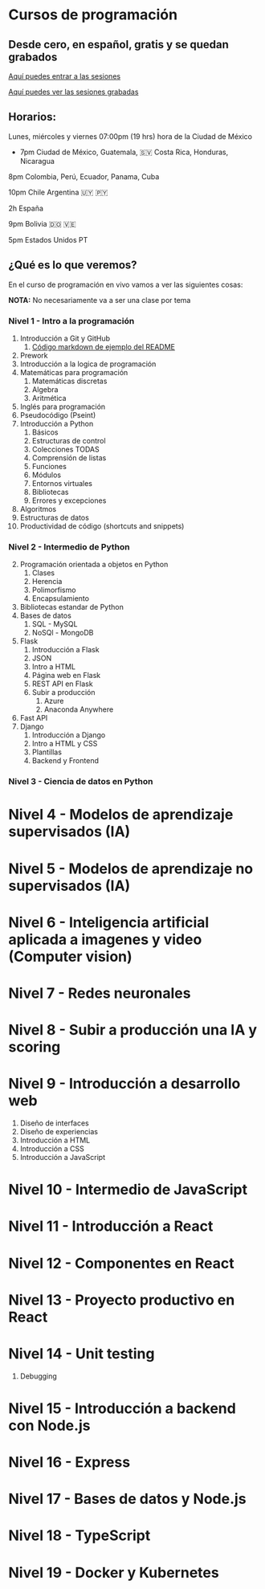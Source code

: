 # Cursos de programación
## Desde cero, en español, gratis y se quedan grabados

[Aquí puedes entrar a las sesiones](https://www.twitch.tv/brujeriatech)

[Aquí puedes ver las sesiones grabadas](https://youtube.com/playlist?list=PLtuKa5gcqmZpyhewmuZGdADXXYOF6MfFt)

## Horarios:
Lunes, miércoles y viernes 07:00pm (19 hrs) hora de la Ciudad de México

- 7pm Ciudad de México, Guatemala, 🇸🇻 Costa Rica, Honduras, Nicaragua

8pm Colombia, Perú, Ecuador, Panama, Cuba

10pm Chile Argentina 🇺🇾 🇵🇾

2h España

9pm Bolivia 🇩🇴 🇻🇪

5pm Estados Unidos PT


## ¿Qué es lo que veremos?

En el curso de programación en vivo vamos a ver las siguientes cosas:

**NOTA:** No necesariamente va a ser una clase por tema

### Nivel 1 - Intro a la programación
1. Introducción a Git y GitHub
   1. [Código markdown de ejemplo del README](docs\ejemplo_readme_MD)
2. Prework
3. Introducción a la logica de programación
4. Matemáticas para programación
   1. Matemáticas discretas
   2. Algebra
   3. Aritmética
5. Inglés para programación
6. Pseudocódigo (Pseint)
7. Introducción a Python
   1. Básicos
   2. Estructuras de control
   3. Colecciones TODAS
   4. Comprensión de listas
   5. Funciones
   6. Módulos
   7. Entornos virtuales
   8. Bibliotecas
   9. Errores y excepciones
8. Algoritmos 
9.  Estructuras de datos
10. Productividad de código (shortcuts and snippets) 

### Nivel 2 - Intermedio de Python

2. Programación orientada a objetos en Python
   1. Clases
   2. Herencia
   3. Polimorfismo
   4. Encapsulamiento
3. Bibliotecas estandar de Python
4. Bases de datos
   1. SQL - MySQL
   2. NoSQl - MongoDB
4. Flask
   1. Introducción a Flask
   2. JSON
   3. Intro a HTML
   4. Página web en Flask
   5. REST API en Flask
   6. Subir a producción
      1. Azure
      2. Anaconda Anywhere
5. Fast API
6. Django
   1. Introducción a Django
   3. Intro a HTML y CSS
   2. Plantillas
   3. Backend y Frontend

### Nivel 3 - Ciencia de datos en Python

# Nivel 4 - Modelos de aprendizaje supervisados (IA)

# Nivel 5 - Modelos de aprendizaje no supervisados (IA)

# Nivel 6 - Inteligencia artificial aplicada a imagenes y video (Computer vision)

# Nivel 7 - Redes neuronales

# Nivel 8 - Subir a producción una IA y scoring

# Nivel 9 - Introducción a desarrollo web
1. Diseño de interfaces
2. Diseño de experiencias
3. Introducción a HTML
4. Introducción a CSS
5. Introducción a JavaScript

# Nivel 10 - Intermedio de JavaScript

# Nivel 11 - Introducción a React

# Nivel 12 - Componentes en React

# Nivel 13 - Proyecto productivo en React

# Nivel 14 - Unit testing
1. Debugging

# Nivel 15 - Introducción a backend con Node.js

# Nivel 16 - Express

# Nivel 17 - Bases de datos y Node.js

# Nivel 18 - TypeScript

# Nivel 19 - Docker y Kubernetes
